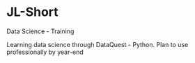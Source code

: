 # JL-Short
Data Science - Training

Learning data science through DataQuest - Python. Plan to use professionally by year-end
